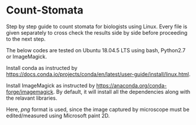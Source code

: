 # Count-Stomata

Step by step guide to count stomata for biologists using Linux. Every file is given separately to cross check the results side by side before proceeding to the next step.

The below codes are tested on Ubuntu 18.04.5 LTS using bash, Python2.7 or ImageMagick.

Install conda as instructed by https://docs.conda.io/projects/conda/en/latest/user-guide/install/linux.html. 

Install ImageMagick as instructed by https://anaconda.org/conda-forge/imagemagick. By default, it will install all the dependencies along with the relavant libraries.

Here, *png* format is used, since the image captured by microscope must be edited/measured using Microsoft paint 2D.



